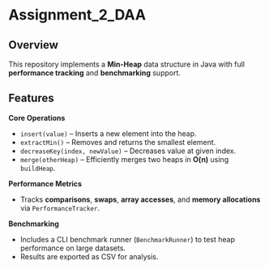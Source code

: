 # Assignment_2_DAA
## Overview
This repository implements a **Min-Heap** data structure in Java with full **performance tracking** and **benchmarking** support.  

## Features
**Core Operations**
- `insert(value)` – Inserts a new element into the heap.
- `extractMin()` – Removes and returns the smallest element.
- `decreaseKey(index, newValue)` – Decreases value at given index.
- `merge(otherHeap)` – Efficiently merges two heaps in **O(n)** using `buildHeap`.

**Performance Metrics**
- Tracks **comparisons**, **swaps**, **array accesses**, and **memory allocations** via `PerformanceTracker`.

**Benchmarking**
- Includes a CLI benchmark runner (`BenchmarkRunner`) to test heap performance on large datasets.
- Results are exported as CSV for analysis.
